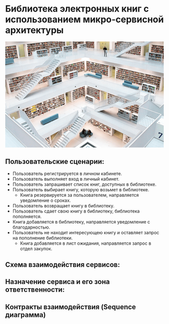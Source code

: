 # Библиотека электронных книг с использованием микро-сервисной архитектуры
![library](README.assets/lib.png)

## Пользовательские сценарии:

- Пользователь регистрируется в личном кабинете.
- Пользователь выполняет вход в личный кабинет.
- Пользователь запрашивает список книг, доступных в библиотеке.
- Пользователь выбирает книгу, которую возьмет в библиотеке.
  - Книга резервируется за пользователем, направляется уведомление о сроках.
- Пользователь возвращает книгу в библиотеку.
- Пользователь сдает свою книгу в библиотеку, библиотека пополняется.
 - Книга добавляется в библиотеку, направляется уведомление с благодарностью.
- Пользователь не находит интересующею книгу и оставляет запрос на пополнение библиотеки.
  - Книга добавляется в лист ожидания, направляется запрос в отдел закупок.

## Схема взаимодействия сервисов:

## Назначение сервиса и его зона ответственности:

##  Контракты взаимодействия (Sequence диаграмма)